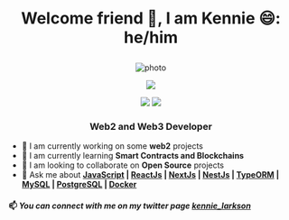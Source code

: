 <h1><p align="center">Welcome friend 👋, I am Kennie 😄: he/him</p></h1>
<p align="center"><img src="https://avatars.githubusercontent.com/u/32939546?v=4" alt="photo"/> </p>
<p align="center"><img 
   src="https://github-readme-stats.vercel.app/api?username=kennie-larkson&show_icons=true&theme=tokyonight" 
/></p>
<p align="center"><img src="https://github-readme-stats.vercel.app/api/pin/?username=kennie-larkson&repo=nextjs-blog&show_owner=true"/>
<img src="https://github-readme-stats.vercel.app/api/pin/?username=kennie-larkson&repo=express-eb-deploy&show_owner=true"/><p>
<h3><p align="center">Web2 and Web3 Developer</p></h3>
<ul>
  <li>🔭 I am currently working on some <strong>web2</strong> projects</li>
  <li>🌱 I am currently learning <strong>Smart Contracts and Blockchains</strong></li>
   <li>👯 I am looking to collaborate on <strong>Open Source</strong> projects</li>
   <li>💬 Ask me about <strong><a href="https://javascript.org">JavaScript</a> | <a href="https://react.org">ReactJs</a> | <a href="https://nextjs.org">NextJs</a> | <a href="https://nestjs.org">NestJs</a> | <a href="https://typeorm.io">TypeORM</a> | <a href="https://mysql.org">MySQL</a> | <a href="https://postgresql.org">PostgreSQL</a> | <a href="https://docker.org">Docker</a> </strong></li>
</ul>

<h4>📫 <i>You can connect with me on my twitter page <a href="https://twitter.com/kennie_larkson">kennie_larkson</a></i></h4>



<!--
**kennie-larkson/kennie-larkson** is a ✨ _special_ ✨ repository because its `README.md` (this file) appears on your GitHub profile.

Here are some ideas to get you started:

- 🔭 I’m currently working on ...
- 🌱 I’m currently learning ...
- 👯 I’m looking to collaborate on ...
- 🤔 I’m looking for help with ...
- 💬 Ask me about ...
- 📫 How to reach me: ...
- 😄 Pronouns: ...
- ⚡ Fun fact: ...
-->
